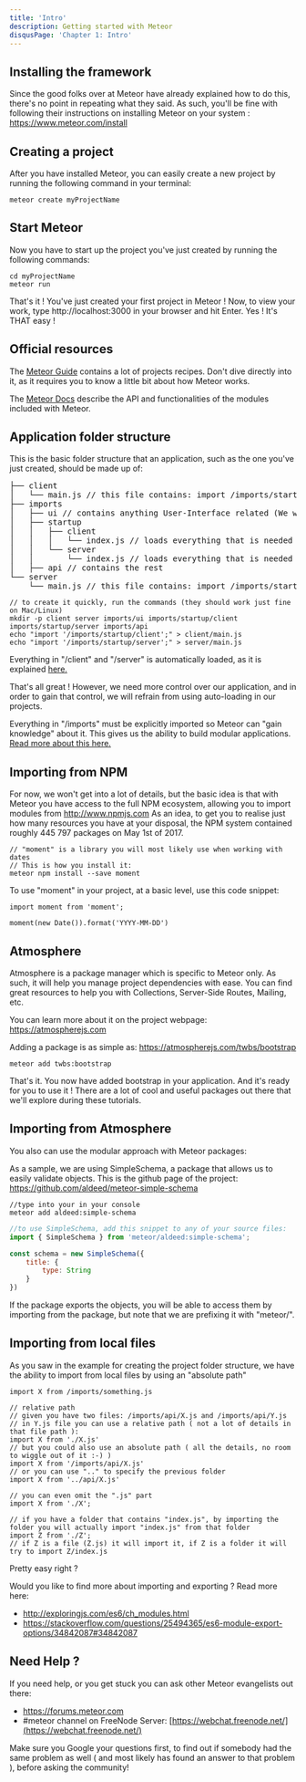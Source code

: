 ```yaml
---
title: 'Intro'
description: Getting started with Meteor
disqusPage: 'Chapter 1: Intro'
---
```


## Installing the framework
Since the good folks over at Meteor have already explained how to do this, there's no point in repeating what they said.
As such, you'll be fine with following their instructions on installing Meteor on your system :
https://www.meteor.com/install

## Creating a project

After you have installed Meteor, you can easily create a new project by running the following command in your terminal:

```
meteor create myProjectName
```

## Start Meteor

Now you have to start up the project you've just created by running the following commands:

```
cd myProjectName
meteor run
```

That's it ! You've just created your first project in Meteor !
Now, to view your work, type http://localhost:3000 in your browser and hit Enter.
Yes ! It's THAT easy !

## Official resources

The [Meteor Guide](https://guide.meteor.com) contains a lot of projects recipes.
Don't dive directly into it, as it requires you to know a little bit about how Meteor works.

The [Meteor Docs](https://guide.meteor.com) describe the API and functionalities of the modules included with Meteor.

## Application folder structure

This is the basic folder structure that an application, such as the one you've just created, should be made up of:

<pre>
├── client 
│   └── main.js // this file contains: import /imports/startup/client
├── imports
│   ├── ui // contains anything User-Interface related (We won't cover UI in this Chapter)
│   ├── startup
│   │   ├── client
│   │   │   └── index.js // loads everything that is needed for the client to function (ex: routes, jQuery plugins, css, anything concerning the client)
│   │   └── server
│   │       └── index.js // loads everything that is needed for the server to function
│   ├── api // contains the rest
└── server 
    └── main.js // this file contains: import /imports/startup/server
</pre>

```
// to create it quickly, run the commands (they should work just fine on Mac/Linux)
mkdir -p client server imports/ui imports/startup/client imports/startup/server imports/api
echo "import '/imports/startup/client';" > client/main.js
echo "import '/imports/startup/server';" > server/main.js
```


Everything in "/client" and "/server" is automatically loaded, as it is explained [here.](https://guide.meteor.com/structure.html#load-order)

That's all great ! However, we need more control over our application, and in order to gain that control,
we will refrain from using auto-loading in our projects.

Everything in "/imports" must be explicitly imported so Meteor can "gain knowledge" about it.
This gives us the ability to build modular applications.
[Read more about this here.](https://danmartensen.svbtle.com/build-better-apps-with-es6-modules)


## Importing from NPM

For now, we won't get into a lot of details, but the basic idea is that with Meteor you have access to the full NPM ecosystem, allowing you to import
modules from http://www.npmjs.com
As an idea, to get you to realise just how many resources you have at your disposal, the NPM system contained roughly 445 797 packages on May 1st of 2017.

```
// "moment" is a library you will most likely use when working with dates
// This is how you install it:
meteor npm install --save moment
```

To use "moment" in your project, at a basic level, use this code snippet:
```
import moment from 'moment';

moment(new Date()).format('YYYY-MM-DD')
```

## Atmosphere

Atmosphere is a package manager which is specific to Meteor only. As such, it will help you manage project dependencies with ease.
You can find great resources to help you with Collections, Server-Side Routes, Mailing, etc.

You can learn more about it on the project webpage: https://atmospherejs.com

Adding a package is as simple as:
https://atmospherejs.com/twbs/bootstrap

```
meteor add twbs:bootstrap
```

That's it. You now have added bootstrap in your application. And it's ready for you to use it !
There are a lot of cool and useful packages out there that we'll explore during these tutorials.

## Importing from Atmosphere
You also can use the modular approach with Meteor packages:

As a sample, we are using SimpleSchema, a package that allows us to easily validate objects.
This is the github page of the project: https://github.com/aldeed/meteor-simple-schema

```
//type into your in your console
meteor add aldeed:simple-schema
```

```js
//to use SimpleSchema, add this snippet to any of your source files:
import { SimpleSchema } from 'meteor/aldeed:simple-schema';

const schema = new SimpleSchema({
    title: {
        type: String
    }
})
```

If the package exports the objects, you will be able to access them by importing from the package, but note that we are prefixing it with "meteor/".

## Importing from local files

As you saw in the example for creating the project folder structure, we have the ability to import from local files by using an "absolute path"
```
import X from /imports/something.js
```

```
// relative path
// given you have two files: /imports/api/X.js and /imports/api/Y.js
// in Y.js file you can use a relative path ( not a lot of details in that file path ):
import X from './X.js'
// but you could also use an absolute path ( all the details, no room to wiggle out of it :-) )
import X from '/imports/api/X.js'
// or you can use ".." to specify the previous folder
import X from '../api/X.js'

// you can even omit the ".js" part
import X from './X';

// if you have a folder that contains "index.js", by importing the folder you will actually import "index.js" from that folder
import Z from './Z';
// if Z is a file (Z.js) it will import it, if Z is a folder it will try to import Z/index.js
```

Pretty easy right ?

Would you like to find more about importing and exporting ? Read more here:
- http://exploringjs.com/es6/ch_modules.html
- https://stackoverflow.com/questions/25494365/es6-module-export-options/34842087#34842087


## Need Help ?

If you need help, or you get stuck you can ask other Meteor evangelists out there:
- https://forums.meteor.com
- #meteor channel on FreeNode Server: [https://webchat.freenode.net/](https://webchat.freenode.net/)

Make sure you Google your questions first, to find out if somebody had the same problem as well ( and most likely has found an answer to that problem ), before asking the community!
